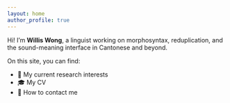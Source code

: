 ```yaml
---
layout: home
author_profile: true
---
```


Hi! I’m **Willis Wong**, a linguist working on morphosyntax, reduplication, and the sound-meaning interface in Cantonese and beyond.

On this site, you can find:

- 🧠 My current research interests  
- 🎓 My CV  
- 💌 How to contact me
